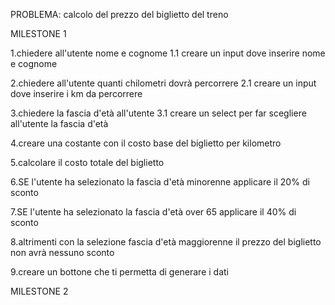 PROBLEMA: calcolo del prezzo del biglietto del treno

MILESTONE 1

1.chiedere all'utente nome e cognome
    1.1 creare un input dove inserire nome e cognome 

2.chiedere all'utente quanti chilometri dovrà percorrere
    2.1 creare un input dove inserire i km da percorrere 

3.chiedere la fascia d'età all'utente
    3.1 creare un select per far scegliere all'utente la fascia d'età

4.creare una costante con il costo base del biglietto per kilometro

5.calcolare il costo totale del biglietto 

6.SE l'utente ha selezionato la fascia d'età minorenne applicare il 20% di sconto

7.SE l'utente ha selezionato la fascia d'età over 65 applicare il 40% di sconto

8.altrimenti con la selezione fascia d'età maggiorenne il prezzo del biglietto non avrà nessuno sconto

9.creare un bottone che ti permetta di generare i dati

MILESTONE 2  